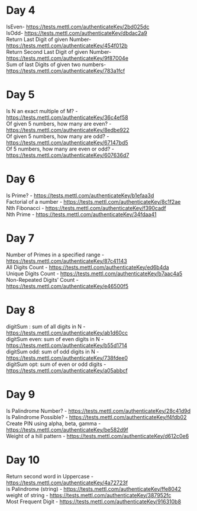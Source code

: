 # Day 4
IsEven- https://tests.mettl.com/authenticateKey/2bd025dc <br/>
IsOdd- https://tests.mettl.com/authenticateKey/dbdac2a9 <br/>
Return Last Digit of given Number- https://tests.mettl.com/authenticateKey/454f012b <br/>
Return Second Last Digit of given Number- https://tests.mettl.com/authenticateKey/9f87004e <br/>
Sum of last Digits of given two numbers- https://tests.mettl.com/authenticateKey/783a1fcf <br/>

# Day 5
Is N an exact multiple of M? - https://tests.mettl.com/authenticateKey/36c4ef58<br/>
Of given 5 numbers, how many are even? - https://tests.mettl.com/authenticateKey/8edbe922<br/>
Of given 5 numbers, how many are odd? - https://tests.mettl.com/authenticateKey/67147bd5<br/>
Of 5 numbers, how many are even or odd? - https://tests.mettl.com/authenticateKey/607636d7<br/>

# Day 6
Is Prime? - https://tests.mettl.com/authenticateKey/b1efaa3d<br/>
Factorial of a number - https://tests.mettl.com/authenticateKey/8c1f2ae<br/>
Nth Fibonacci - https://tests.mettl.com/authenticateKey/f390cadf<br/>
Nth Prime - https://tests.mettl.com/authenticateKey/34fdaa41<br/>

# Day 7
Number of Primes in a specified range - https://tests.mettl.com/authenticateKey/87c41143 <br/>
All Digits Count  - https://tests.mettl.com/authenticateKey/ed6b4da <br/>
Unique Digits Count - https://tests.mettl.com/authenticateKey/b7aac4a5 <br/>
Non-Repeated Digits’ Count  - https://tests.mettl.com/authenticateKey/e46500f5 <br/>

# Day 8
digitSum : sum of all digits in N - https://tests.mettl.com/authenticateKey/ab1d60cc<br/>
digitSum even: sum of even digits in N - https://tests.mettl.com/authenticateKey/b55d1714<br/>
digitSum odd: sum of odd digits in N - https://tests.mettl.com/authenticateKey/738fdee0<br/>
digitSum opt: sum of even or odd digits - https://tests.mettl.com/authenticateKey/a05abbcf<br/>

# Day 9
Is Palindrome Number? - https://tests.mettl.com/authenticateKey/28c41d9d<br/>
Is Palindrome Possible? - https://tests.mettl.com/authenticateKey/f4fdb02<br/>
Create PIN using alpha, beta, gamma - https://tests.mettl.com/authenticateKey/be582d9f<br/>
Weight of a hill pattern - https://tests.mettl.com/authenticateKey/d612c0e6<br/>

# Day 10
Return second word in Uppercase - https://tests.mettl.com/authenticateKey/4a72723f<br/>
is Palindrome (string) - https://tests.mettl.com/authenticateKey/ffe8042<br/>
weight of string - https://tests.mettl.com/authenticateKey/387952fc<br/>
Most Frequent Digit - https://tests.mettl.com/authenticateKey/916310b8<br/>
